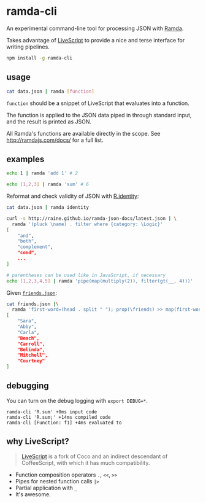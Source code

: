 # ramda-cli

An experimental command-line tool for processing JSON with
[Ramda](http://ramdajs.com).

Takes advantage of [LiveScript](http://livescript.net) to provide a nice and
terse interface for writing pipelines.

```sh
npm install -g ramda-cli
```

## usage

```sh
cat data.json | ramda [function]
```

`function` should be a snippet of LiveScript that evaluates into a function.

The function is applied to the JSON data piped in through standard input, and
the result is printed as JSON.

All Ramda's functions are available directly in the scope. See
http://ramdajs.com/docs/ for a full list.

## examples

```sh
echo 1 | ramda 'add 1' # 2
```

```sh
echo [1,2,3] | ramda 'sum' # 6
```

Reformat and check validity of JSON with [R.identity](http://ramdajs.com/docs/#identity):

```sh
cat data.json | ramda identity
```

```sh
curl -s http://raine.github.io/ramda-json-docs/latest.json | \
  ramda '(pluck \name) . filter where {category: \Logic}'
[
    "and",
    "both",
    "complement",
    "cond",
    ...
]
```

```sh
# parentheses can be used like in JavaScript, if necessary
echo [1,2,3,4,5] | ramda 'pipe(map(multiply(2)), filter(gt(__, 4)))'
```

Given [`friends.json`](https://gist.github.com/raine/59c411488b5d0718f4f3):

```sh
cat friends.json |\
  ramda 'first-word=(head . split " "); prop(\friends) >> map(first-word . prop(\fullName)) >> sortBy length'
[
    "Sara",
    "Abby",
    "Carla",
    "Beach",
    "Carroll",
    "Belinda",
    "Mitchell",
    "Courtney"
]
```

## debugging

You can turn on the debug logging with `export DEBUG=*`.

```
ramda-cli 'R.sum' +0ms input code
ramda-cli 'R.sum;' +14ms compiled code
ramda-cli [Function: f1] +4ms evaluated to
```

## why LiveScript?

> [LiveScript](http://livescript.net) is a fork of Coco and an indirect
descendant of CoffeeScript, with which it has much compatibility.

- Function composition operators `.`, `<<`, `>>`
- Pipes for nested function calls `|>`
- Partial application with `_`
- It's awesome.
